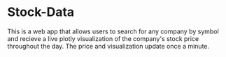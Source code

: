 # Stock-Data
This is a web app that allows users to search for any company by symbol and recieve a live plotly visualization of the company's stock price throughout the day.
The price and visualization update once a minute.

